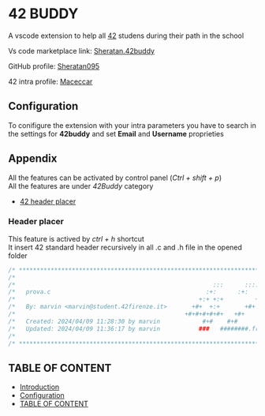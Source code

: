 <a href="https://www.flaticon.com/free-icons/robot-dog"></a>


# 42 BUDDY

A vscode extension to help all [42](https://42.fr/) studens during their path in the school

Vs code marketplace link: [Sheratan.42buddy](https://marketplace.visualstudio.com/items?itemName=Sheratan.42buddy)

GitHub profile: [Sheratan095](https://github.com/Sheratan095)

42 intra profile: [Maceccar](https://profile.intra.42.fr/users/maceccar)
## Configuration

To conifigure the extension with your intra parameters you have to search in the settings for **42buddy** and set **Email** and **Username** proprieties
## Appendix

All the features can be activated by control panel (_Ctrl + shift + p_)\
All the features are under _42Buddy_ category


- [42 header placer](#usage)


### Header placer

This feature is actived by _ctrl + h_ shortcut\
It insert 42 standard header recursively in all .c and .h file in the opened folder


``` C
/* ************************************************************************** */
/*                                                                            */
/*                                                        :::      ::::::::   */
/*   prova.c                                            :+:      :+:    :+:   */
/*                                                    +:+ +:+         +:+     */
/*   By: marvin <marvin@student.42firenze.it>       +#+  +:+       +#+        */
/*                                                +#+#+#+#+#+   +#+           */
/*   Created: 2024/04/09 11:28:30 by marvin            #+#    #+#             */
/*   Updated: 2024/04/09 11:36:17 by marvin           ###   ########.fr       */
/*                                                                            */
/* ************************************************************************** */
```
## TABLE OF CONTENT

- [Introduction](#42-BUDDY)
- [Configuration](#Configuration)
- [TABLE OF CONTENT](#table-of-content)
